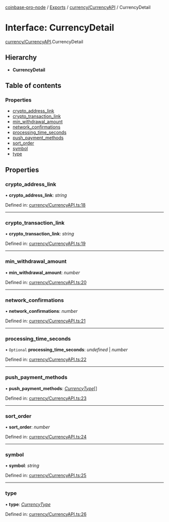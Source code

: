 [coinbase-pro-node](../../README.md) / [Exports](../../modules.md) / [currency/CurrencyAPI](../../modules/currency_currencyapi.md) / CurrencyDetail

# Interface: CurrencyDetail

[currency/CurrencyAPI](../../modules/currency_currencyapi.md).CurrencyDetail

## Hierarchy

- **CurrencyDetail**

## Table of contents

### Properties

- [crypto_address_link](currencyapi.currencydetail.md#crypto_address_link)
- [crypto_transaction_link](currencyapi.currencydetail.md#crypto_transaction_link)
- [min_withdrawal_amount](currencyapi.currencydetail.md#min_withdrawal_amount)
- [network_confirmations](currencyapi.currencydetail.md#network_confirmations)
- [processing_time_seconds](currencyapi.currencydetail.md#processing_time_seconds)
- [push_payment_methods](currencyapi.currencydetail.md#push_payment_methods)
- [sort_order](currencyapi.currencydetail.md#sort_order)
- [symbol](currencyapi.currencydetail.md#symbol)
- [type](currencyapi.currencydetail.md#type)

## Properties

### crypto_address_link

• **crypto_address_link**: _string_

Defined in: [currency/CurrencyAPI.ts:18](https://github.com/bennycode/coinbase-pro-node/blob/ac883aa/src/currency/CurrencyAPI.ts#L18)

---

### crypto_transaction_link

• **crypto_transaction_link**: _string_

Defined in: [currency/CurrencyAPI.ts:19](https://github.com/bennycode/coinbase-pro-node/blob/ac883aa/src/currency/CurrencyAPI.ts#L19)

---

### min_withdrawal_amount

• **min_withdrawal_amount**: _number_

Defined in: [currency/CurrencyAPI.ts:20](https://github.com/bennycode/coinbase-pro-node/blob/ac883aa/src/currency/CurrencyAPI.ts#L20)

---

### network_confirmations

• **network_confirmations**: _number_

Defined in: [currency/CurrencyAPI.ts:21](https://github.com/bennycode/coinbase-pro-node/blob/ac883aa/src/currency/CurrencyAPI.ts#L21)

---

### processing_time_seconds

• `Optional` **processing_time_seconds**: _undefined_ \| _number_

Defined in: [currency/CurrencyAPI.ts:22](https://github.com/bennycode/coinbase-pro-node/blob/ac883aa/src/currency/CurrencyAPI.ts#L22)

---

### push_payment_methods

• **push_payment_methods**: [_CurrencyType_](../../enums/currency/currencyapi.currencytype.md)[]

Defined in: [currency/CurrencyAPI.ts:23](https://github.com/bennycode/coinbase-pro-node/blob/ac883aa/src/currency/CurrencyAPI.ts#L23)

---

### sort_order

• **sort_order**: _number_

Defined in: [currency/CurrencyAPI.ts:24](https://github.com/bennycode/coinbase-pro-node/blob/ac883aa/src/currency/CurrencyAPI.ts#L24)

---

### symbol

• **symbol**: _string_

Defined in: [currency/CurrencyAPI.ts:25](https://github.com/bennycode/coinbase-pro-node/blob/ac883aa/src/currency/CurrencyAPI.ts#L25)

---

### type

• **type**: [_CurrencyType_](../../enums/currency/currencyapi.currencytype.md)

Defined in: [currency/CurrencyAPI.ts:26](https://github.com/bennycode/coinbase-pro-node/blob/ac883aa/src/currency/CurrencyAPI.ts#L26)
